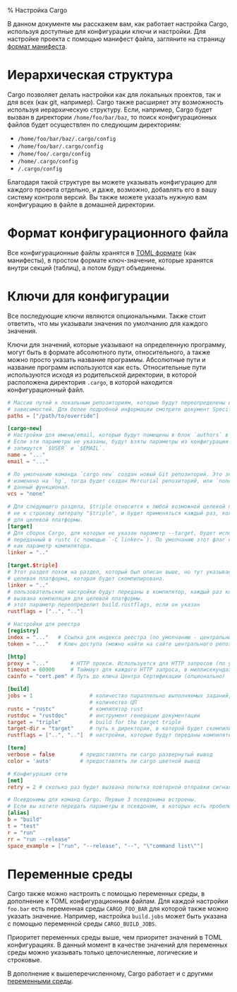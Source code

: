 % Настройка Cargo

В данном документе мы расскажем вам, как работает настройка Cargo, используя доступные для
конфигурации ключи и настройки. Для настройке проекта с помощью манифест файла, загляните на 
страницу [формат манифеста](manifest.html).

# Иерархическая структура

Cargo позволяет делать настройки как для локальных проектов, так и для
всех (как git, например). Cargo также расширяет эту возможность используя иерархическую
структуру. Если, например, Cargo будет вызван в директории `/home/foo/bar/baz`, то поиск 
конфигурационных файлов будет осуществлен по следующим директориям:

* `/home/foo/bar/baz/.cargo/config`
* `/home/foo/bar/.cargo/config`
* `/home/foo/.cargo/config`
* `/home/.cargo/config`
* `/.cargo/config`

Благодаря такой структуре вы можете указывать конфигурацию для каждого проекта отдельно, и даже,
возможно, добавлять его в вашу систему контроля версий. Вы также можете указать
нужную вам конфигурацию в файле в домашней директории.

# Формат конфигурационного файла

Все конфигурационные файлы хранятся в [TOML формате][toml] (как манифесты),
в простом формате ключ-значение, которые хранятся внутри секций (таблиц), а потом будут объединены.

[toml]: https://github.com/toml-lang/toml

# Ключи для конфигурации

Все последующие ключи являются опциональными. Также стоит ответить, что мы указывали
значения по умолчанию для каждого значения.

Ключи для значений, которые указывают на определенную программу, могут быть в формате абсолютного
пути, относительного, а также можно просто указать название программы. Абсолютные пути и 
название программ используются как есть. Относительные пути используются исходя из родительской 
директории, в которой расположена директория `.cargo`, в которой находится конфигурационный файл. 

```toml
# Массив путей к локальным репозиториям, которые будут переопределены в качестве
# зависимостей. Для более подробной информации смотрите документ Specifying Dependencies.
paths = ["/path/to/override"]

[cargo-new]
# Настройки для имени/email, которые будут помещены в блок `authors` в новых Cargo.toml
# Если эти параметры не указаны, будут взяты параметры из конфигурации `git`. А, если и их нет
# запишутся `$USER` и `$EMAIL`.
name = "..."
email = "..."

# По умолчанию команда `cargo new` создан новый Git репозиторий. Это значение может быть
# изменено на `hg`, тогда будет создан Mercurial репозиторий, или `none`, чтобы отключить
# данный функционал.
vcs = "none"

# Для следующего раздела, $triple относится к любой возможной целевой платформой,
# не к строкову литералу "$triple", и будет применяться каждый раз, когда будет сборка
# для целевой платформы.
[target]
# Для сборок Cargo, для которых не указан параметр --target, будет использован компоновщик
# переданный в rustc (с помощью `-C linker=`). По умолчанию этот флаг не передан
# как параметр компилятора.
linker = ".."

[target.$triple]
# Этот раздел похож на раздел, который был описан выше, но тут указывается конкретная
# целевая платформа, которая будет скомпилирована.
linker = ".."
# пользовательские настройки будут переданы в компилятор, каждый раз когда будет $triple
# вызвана компиляция для целевой платформы.
# этот параметр переопределит build.rustflags, если он указан
rustflags = ["..", ".."]

# Настройки для реестра
[registry]
index = "..."   # Ссылка для индекса реестра (по умолчанию - центральный репозиторий)
token = "..."   # Ключ доступа (можно найти на сайте центрального репозитория)

[http]
proxy = "..."       # HTTP прокси. Используется для HTTP запросов (по умолчанию не указан)
timeout = 60000     # Таймаут для каждого HTTP запроса, в миллисекундах
cainfo = "cert.pem" # Путь до ключа Центра Сертификации (опционально)

[build]
jobs = 1                  # количество параллельно выполняемых заданий, по умолчанию - 
                          # количество ЦП
rustc = "rustc"           # компилятор rust
rustdoc = "rustdoc"       # инструмент генерации документации
target = "triple"         # build for the target triple
target-dir = "target"     # путь к директории, в которой будет скомпилированный проект
rustflags = ["..", ".."]  # настройки, которые будут переданы компилятору

[term]
verbose = false        # предоставлять ли cargo развернутый вывод
color = 'auto'         # предоставлять ли cargo цветной вывод

# Конфигурация сети
[net]
retry = 2 # сколько раз будет вызвана попытка повторной отправки сигнала

# Псевдонимы для команд Cargo. Первые 3 псевдонима встроены.
# Если вы хотите передать параметры в псевдоним, в которых есть пробелы, то используйте список.
[alias]
b = "build"
t = "test"
r = "run"
rr = "run --release"
space_example = ["run", "--release", "--", "\"command list\""]
```

# Переменные среды

Cargo также можно настроить с помощью переменных среды, в дополнение к 
TOML конфигурационным файлам. Для каждой настройки `foo.bar` 
есть переменная среды `CARGO_FOO_BAR` для которой также можно указать значение.
Например, настройка `build.jobs` может быть указана с помощью переменной среды `CARGO_BUILD_JOBS`.

Приоритет переменных среды выше, чем приоритет значений в TOML конфигурациях. В данный момент 
в качестве значений для переменных среды можно указывать только целочисленные, логические и 
строковые.

В дополнение к вышеперечисленному, Cargo работает и с другими [переменными среды][env].

[env]: environment-variables.html
